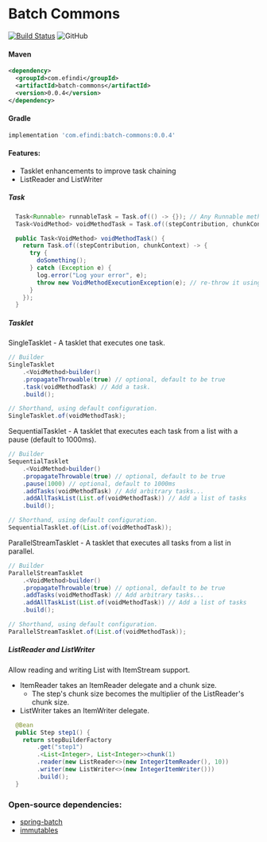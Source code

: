 # Batch Commons
[![Build Status](https://app.travis-ci.com/efindi/batch-commons.svg?branch=master)](https://app.travis-ci.com/efindi/batch-commons)
![GitHub](https://img.shields.io/github/license/efindi/batch-commons)

#### Maven
```xml
<dependency>
  <groupId>com.efindi</groupId>
  <artifactId>batch-commons</artifactId>
  <version>0.0.4</version>
</dependency>
```
#### Gradle
```groovy
implementation 'com.efindi:batch-commons:0.0.4'
```
#### Features:
* Tasklet enhancements to improve task chaining
* ListReader and ListWriter

##### Task
```java
  Task<Runnable> runnableTask = Task.of(() -> {}); // Any Runnable method
  Task<VoidMethod> voidMethodTask = Task.of((stepContribution, chunkContext) -> {}) // Any Void method

  public Task<VoidMethod> voidMethodTask() {
    return Task.of((stepContribution, chunkContext) -> {
      try {
        doSomething();
      } catch (Exception e) {
        log.error("Log your error", e);
        throw new VoidMethodExecutionException(e); // re-throw it using the wrapper exception if needed
      }
    });
  }

```

##### Tasklet
SingleTasklet - A tasklet that executes one task.
```java
// Builder
SingleTasklet
    .<VoidMethod>builder()
    .propagateThrowable(true) // optional, default to be true
    .task(voidMethodTask) // Add a task.
    .build();

// Shorthand, using default configuration.
SingleTasklet.of(voidMethodTask);
```

SequentialTasklet - A tasklet that executes each task from a list with a pause (default to 1000ms).
```java
// Builder
SequentialTasklet
    .<VoidMethod>builder()
    .propagateThrowable(true) // optional, default to be true
    .pause(1000) // optional, default to 1000ms
    .addTasks(voidMethodTask) // Add arbitrary tasks...
    .addAllTaskList(List.of(voidMethodTask)) // Add a list of tasks
    .build();

// Shorthand, using default configuration.
SequentialTasklet.of(List.of(voidMethodTask));
```

ParallelStreamTasklet - A tasklet that executes all tasks from a list in parallel.
```java
// Builder
ParallelStreamTasklet
    .<VoidMethod>builder()
    .propagateThrowable(true) // optional, default to be true
    .addTasks(voidMethodTask) // Add arbitrary tasks...
    .addAllTaskList(List.of(voidMethodTask)) // Add a list of tasks
    .build();

// Shorthand, using default configuration.
ParallelStreamTasklet.of(List.of(voidMethodTask));
```
##### ListReader and ListWriter
Allow reading and writing List with ItemStream support.
* ItemReader takes an ItemReader delegate and a chunk size.
    * The step's chunk size becomes the multiplier of the ListReader's chunk size. 
* ListWriter takes an ItemWriter delegate. 
```java
  @Bean
  public Step step1() {
    return stepBuilderFactory
        .get("step1")
        .<List<Integer>, List<Integer>>chunk(1)
        .reader(new ListReader<>(new IntegerItemReader(), 10))
        .writer(new ListWriter<>(new IntegerItemWriter()))
        .build();
  }

```

### Open-source dependencies:
* [spring-batch](https://spring.io/projects/spring-batch)
* [immutables](http://immutables.github.io/)